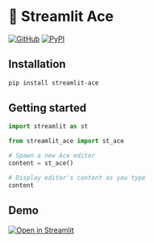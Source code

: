 # 📝 Streamlit Ace

[![GitHub][github_badge]][github_link] [![PyPI][pypi_badge]][pypi_link] 

## Installation

```sh
pip install streamlit-ace
```

## Getting started

```python
import streamlit as st

from streamlit_ace import st_ace

# Spawn a new Ace editor
content = st_ace()

# Display editor's content as you type
content
```

## Demo

[![Open in Streamlit][share_badge]][share_link] 

[share_badge]: https://static.streamlit.io/badges/streamlit_badge_black_white.svg
[share_link]: https://share.streamlit.io/okld/streamlit-gallery/main?p=ace-editor

[github_badge]: https://badgen.net/badge/icon/GitHub?icon=github&color=black&label
[github_link]: https://github.com/okld/streamlit-ace

[pypi_badge]: https://badgen.net/pypi/v/streamlit-ace?icon=pypi&color=black&label
[pypi_link]: https://pypi.org/project/streamlit-ace
